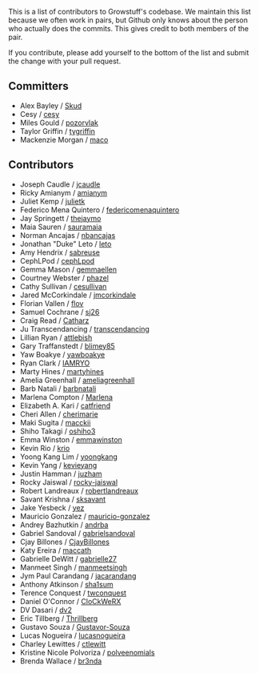 This is a list of contributors to Growstuff's codebase.  We maintain
this list because we often work in pairs, but Github only knows about the
person who actually does the commits. This gives credit to both members
of the pair.

If you contribute, please add yourself to the bottom of the list and
submit the change with your pull request.

## Committers

- Alex Bayley / [Skud](https://github.com/Skud)
- Cesy / [cesy](https://github.com/cesy)
- Miles Gould / [pozorvlak](https://github.com/pozorvlak)
- Taylor Griffin / [tygriffin](https://github.com/tygriffin)
- Mackenzie Morgan / [maco](https://github.com/maco)

## Contributors

- Joseph Caudle / [jcaudle](https://github.com/jcaudle)
- Ricky Amianym / [amianym](https://github.com/amianym)
- Juliet Kemp / [julietk](https://github.com/julietk)
- Federico Mena Quintero / [federicomenaquintero](https://github.com/federicomenaquintero)
- Jay Springett / [thejaymo](https://github.com/thejaymo)
- Maia Sauren / [sauramaia](https://github.com/sauramaia)
- Norman Ancajas / [nbancajas](https://github.com/nbancajas)
- Jonathan "Duke" Leto / [leto](https://github.com/leto)
- Amy Hendrix / [sabreuse](https://github.com/sabreuse)
- CephLPod / [cephLpod](https://github.com/cephLpod/)
- Gemma Mason / [gemmaellen](https://github.com/gemmaellen)
- Courtney Webster / [phazel](https://github.com/phazel/)
- Cathy Sullivan / [cesullivan](https://github.com/cesullivan)
- Jared McCorkindale / [jmcorkindale](https://github.com/jmcorkindale)
- Florian Vallen / [flov](https://github.com/flov)
- Samuel Cochrane / [sj26](https://github.com/sj26)
- Craig Read / [Catharz](https://github.com/Catharz)
- Ju Transcendancing / [transcendancing](https://github.com/transcendancing)
- Lillian Ryan / [attlebish](https://github.com/attlebish)
- Gary Traffanstedt / [blimey85](https://github.com/blimey85)
- Yaw Boakye / [yawboakye](https://github.com/yawboakye)
- Ryan Clark / [IAMRYO](https://github.com/IAMRYO)
- Marty Hines / [martyhines](https://github.com/martyhines)
- Amelia Greenhall / [ameliagreenhall](https://github.com/ameliagreenhall)
- Barb Natali / [barbnatali](https://github.com/barbnatali)
- Marlena Compton / [Marlena](https://github.com/marlena)
- Elizabeth A. Kari / [catfriend](https://github.com/catfriend)
- Cheri Allen / [cherimarie](https://github.com/cherimarie)
- Maki Sugita / [macckii](https:://github.com/macckii)
- Shiho Takagi / [oshiho3](https://github.com/oshiho3)
- Emma Winston / [emmawinston](https://github.com/emmawinston)
- Kevin Rio / [krio](https://github.com/krio)
- Yoong Kang Lim / [yoongkang](https://github.com/yoongkang)
- Kevin Yang / [kevieyang](https://github.com/kevieyang)
- Justin Hamman / [juzham](https://github.com/juzham)
- Rocky Jaiswal / [rocky-jaiswal](https://github.com/rocky-jaiswal)
- Robert Landreaux / [robertlandreaux](https://github.com/robertlandreaux)
- Savant Krishna / [sksavant](https://github.com/sksavant)
- Jake Yesbeck / [yez](https://github.com/yez)
- Mauricio Gonzalez / [mauricio-gonzalez](https://github.com/mauricio-gonzalez)
- Andrey Bazhutkin / [andrba](https://github.com/andrba)
- Gabriel Sandoval / [gabrielsandoval](https://github.com/gabrielsandoval)
- Cjay Billones / [CjayBillones](https://github.com/CjayBillones)
- Katy Ereira / [maccath](https://github.com/maccath)
- Gabrielle DeWitt / [gabrielle27](https://github.com/gabrielle27)
- Manmeet Singh / [manmeetsingh](https://github.com/manmeetsingh)
- Jym Paul Carandang / [jacarandang](https://github.com/jacarandang)
- Anthony Atkinson / [sha1sum](https://github.com/sha1sum)
- Terence Conquest / [twconquest](https://github.com/twconquest)
- Daniel O'Connor / [CloCkWeRX](https://github.com/CloCkWeRX)
- DV Dasari / [dv2](https://github.com/dv2)
- Eric Tillberg / [Thrillberg](https://github.com/Thrillberg)
- Gustavo Souza / [Gustavor-Souza](https://github.com/gustavor-souza)
- Lucas Nogueira / [lucasnogueira](https://github.com/lucasnogueira)
- Charley Lewittes / [ctlewitt](https://github.com/ctlewitt)
- Kristine Nicole Polvoriza / [polveenomials](https://github.com/polveenomials)
- Brenda Wallace / [br3nda](https://github.com/br3nda)
